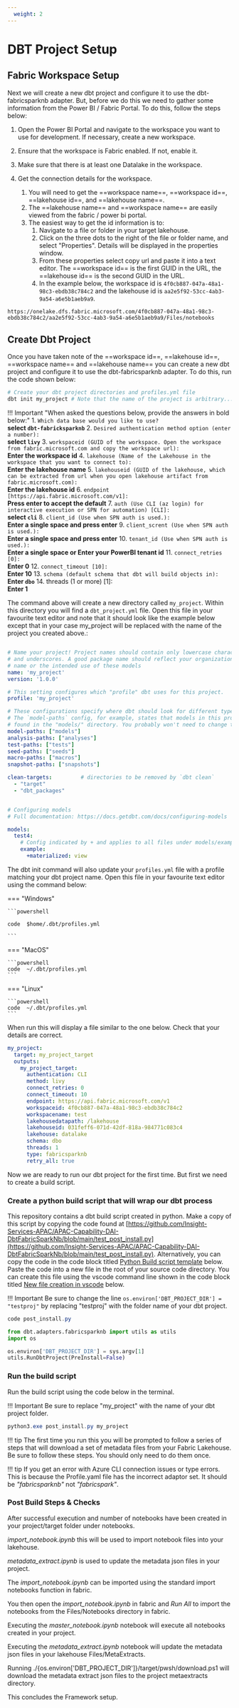 ```yaml
---
  weight: 2
---
```


# DBT Project Setup

## Fabric Workspace Setup

Next we will create a new dbt project and configure it to use the dbt-fabricsparknb adapter. But, before we do this we need to gather some information from the Power BI / Fabric Portal. To do this, follow the steps below:


1. Open the Power BI Portal and navigate to the workspace you want to use for development. If necessary, create a new workspace.
1. Ensure that the workspace is Fabric enabled. If not, enable it.
1. Make sure that there is at least one Datalake in the workspace.
1. Get the connection details for the workspace.
  
    1. You will need to get the ==workspace name==, ==workspace id==, ==lakehouse id==, and ==lakehouse name==. 
    1. The ==lakehouse name== and ==workspace name== are easily viewed from the fabric / power bi portal. 
    1. The easiest way to get the id information is to:
          1. Navigate to a file or folder in your target lakehouse.
          2. Click on the three dots to the right of the file or folder name, and select "Properties". Details will be displayed in the properties window.
          3. From these properties select copy url and paste it into a text editor. The ==workspace id== is the first GUID in the URL, the ==lakehouse id== is the second GUID in the URL.
          4. In the example below, the workspace id is `4f0cb887-047a-48a1-98c3-ebdb38c784c2` and the lakehouse id is `aa2e5f92-53cc-4ab3-9a54-a6e5b1aeb9a9`.

```plaintext title="Example URL"
https://onelake.dfs.fabric.microsoft.com/4f0cb887-047a-48a1-98c3-ebdb38c784c2/aa2e5f92-53cc-4ab3-9a54-a6e5b1aeb9a9/Files/notebooks
```

## Create Dbt Project
Once you have taken note of the ==workspace id==, ==lakehouse id==, ==workspace name== and ==lakehouse name== you can create a new dbt project and configure it to use the dbt-fabricsparknb adapter. To do this, run the code shown below:

```powershell
# Create your dbt project directories and profiles.yml file
dbt init my_project # Note that the name of the project is arbitrary... call it whatever you like
```
!!! Important "When asked the questions below, provide the answers in bold below:"
    1. `Which data base would you like to use?` <br/>**select `dbt-fabricksparknb`**
    2. `Desired authentication method option (enter a number):` <br/>**select `livy`**
    3. `workspaceid (GUID of the workspace. Open the workspace from fabric.microsoft.com and copy the workspace url):` <br/>**Enter the workspace id**
    4. `lakehouse (Name of the Lakehouse in the workspace that you want to connect to):` <br/>**Enter the lakehouse name**
    5. `lakehouseid (GUID of the lakehouse, which can be extracted from url when you open lakehouse artifact from fabric.microsoft.com):` <br/>**Enter the lakehouse id**
    6. `endpoint [https://api.fabric.microsoft.com/v1]:` <br/>**Press enter to accept the default**
    7. `auth (Use CLI (az login) for interactive execution or SPN for automation) [CLI]:` <br/>**select `cli`**
    8. `client_id (Use when SPN auth is used.):` <br/>**Enter a single space and press enter**
    9. `client_scrent (Use when SPN auth is used.):` <br/>**Enter a single space and press enter**
    10. `tenant_id (Use when SPN auth is used.):` <br/>**Enter a single space or Enter your PowerBI tenant id**
    11. `connect_retries [0]:` <br/>**Enter 0**
    12. `connect_timeout [10]:` <br/>**Enter 10**
    13. `schema (default schema that dbt will build objects in):` <br/>**Enter `dbo`**
    14. threads (1 or more) [1]: <br/>**Enter 1**
    
The command above will create a new directory called `my_project`. Within this directory you will find a `dbt_project.yml` file. Open this file in your favourite text editor and note that it should look like the example below except that in your case my_project will be replaced with the name of the project you created above.:

``` yaml title="dbt_project.yml"

# Name your project! Project names should contain only lowercase characters
# and underscores. A good package name should reflect your organization's
# name or the intended use of these models
name: 'my_project'
version: '1.0.0'

# This setting configures which "profile" dbt uses for this project.
profile: 'my_project'

# These configurations specify where dbt should look for different types of files.
# The `model-paths` config, for example, states that models in this project can be
# found in the "models/" directory. You probably won't need to change these!
model-paths: ["models"]
analysis-paths: ["analyses"]
test-paths: ["tests"]
seed-paths: ["seeds"]
macro-paths: ["macros"]
snapshot-paths: ["snapshots"]

clean-targets:         # directories to be removed by `dbt clean`
  - "target"
  - "dbt_packages"


# Configuring models
# Full documentation: https://docs.getdbt.com/docs/configuring-models

models:
  test4:
    # Config indicated by + and applies to all files under models/example/
    example:
      +materialized: view

```

The dbt init command will also update your `profiles.yml` file with a profile matching your dbt project name. Open this file in your favourite text editor using the command below:

=== "Windows"

    ```powershell

    code  $home/.dbt/profiles.yml

    ```

=== "MacOS"

    ```powershell
    code  ~/.dbt/profiles.yml
    ```

=== "Linux"

    ```powershell
    code  ~/.dbt/profiles.yml
    ```

When run this will display a file similar to the one below. Check that your details are correct.

```{.yaml hl_lines="10 11 13 14" linenums="1" title="profiles.yml"}
my_project:
  target: my_project_target
  outputs:
    my_project_target:
      authentication: CLI
      method: livy
      connect_retries: 0
      connect_timeout: 10
      endpoint: https://api.fabric.microsoft.com/v1
      workspaceid: 4f0cb887-047a-48a1-98c3-ebdb38c784c2
      workspacename: test
      lakehousedatapath: /lakehouse
      lakehouseid: 031feff6-071d-42df-818a-984771c083c4
      lakehouse: datalake
      schema: dbo
      threads: 1
      type: fabricsparknb
      retry_all: true
```

Now we are ready to run our dbt project for the first time. But first we need to create a build script.

### Create a python build script that will wrap our dbt process 

This repository contains a dbt build script created in python. Make a copy of this script by copying the code found at [https://github.com/Insight-Services-APAC/APAC-Capability-DAI-DbtFabricSparkNb/blob/main/test_post_install.py](https://github.com/Insight-Services-APAC/APAC-Capability-DAI-DbtFabricSparkNb/blob/main/test_post_install.py). Alternatively, you can copy the code in the code block titled [Python Build script template](#python-build-script-template) below. Paste the code into a new file in the root of your source code directory. You can create this file using the vscode command line shown in the code block titled [New file creation in vscode](#New-file-creation-in-vscode) below.

!!! Important
    Be sure to change the line `os.environ['DBT_PROJECT_DIR'] = "testproj"` by replacing "testproj" with the folder name of your dbt project.

``` powershell title="New file creation in vscode"
code post_install.py
```

```python title="Python Build script template"
from dbt.adapters.fabricsparknb import utils as utils
import os 

os.environ['DBT_PROJECT_DIR'] = sys.argv[1] 
utils.RunDbtProject(PreInstall=False)
```

### Run the build script
Run the build script using the code below in the terminal. 

!!! Important
    Be sure to replace "my_project" with the name of your dbt project folder.

```powershell
python3.exe post_install.py my_project 
```

!!! tip
    The first time you run this you will be prompted to follow a series of steps that will download a set of metadata files from your Fabric Lakehouse. Be sure to follow these steps. You should only need to do them once.

!!! tip 
    If you get an error with Azure CLI connection issues or type errors. This is because the Profile.yaml file has the incorrect adaptor set. It should be *"fabricsparknb"* not *"fabricspark"*.

### Post Build Steps & Checks

After successful execution and number of notebooks have been created in your project/target folder under notebooks. 

*import_notebook.ipynb* this will be used to import notebook files into your lakehouse.

*metadata_extract.ipynb* is used to update the metadata json files in your project. 

The *import_notebook.ipynb* can be imported using the standard import notebooks function in fabric.

You then open the *import_notebook.ipynb* in fabric and *Run All* to import the notebooks from the Files/Notebooks directory in fabric. 

Executing the *master_notebook.ipynb* notebook will execute all notebooks created in your project.

Executing the *metadata_extract.ipynb* notebook will update the metadata json files in your lakehouse Files/MetaExtracts.

Running ./{os.environ['DBT_PROJECT_DIR']}/target/pwsh/download.ps1 will download the metadata extract json files to the project metaextracts directory.

This concludes the Framework setup.
